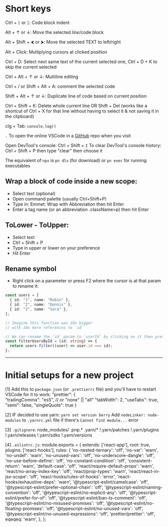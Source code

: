 # Short keys 
Ctrl + `[` or `]`: Code block indent

Alt + ↑ or ↓: Move the selected *line*/code block 

Alt + Shift + ⮜ or ⮞: Move the selected TEXT to left/right

Alt + Click: Multiplying cursors at clicked position

Ctrl + D: Select next same text of the current selected one, Ctrl + D + K to skip the current selected

Ctrl + Alt + ↑ or ↓: Multiline editing

Ctrl + / or Shift + Alt + A: comment the selected code

Shift + Alt + ↑ or ↓: Duplicate line of code based on current position

Ctrl + Shift + K: Delete whole current line 
OR 
Shift + Del (works like a shortcut of Ctrl + X for that line without having to select it & not saving it in the clipboard) 

clg + Tab: `console.log()`

`.` To open the online VSCode in a [GitHub](https://github.com) repo when you visit 

Open DevTool's console: Ctrl + Shift + `I`
To clear DevTool's console history: Ctrl + Shift + P then type "clear" then choose it

The equivalent of `npx` is `pn dlx` (for download) or `pn exec` for running executables

## Wrap a block of code inside a new scope:
- Select text (optional)
- Open command palette (usually Ctrl+Shift+P)
- Type in: Emmet: Wrap with Abbreviation then hit Enter
- Enter a tag name (or an abbreviation .className>p) then hit Enter

## ToLower - ToUpper:
- Select text
- Ctrl + Shift + P
- Type in upper or lower on your preference
- Hit Enter

## Rename symbol
- Right click on a parameter or press F2 where the cursor is at that param to rename it:
```ts
const users = [
  { id: "1", name: "Robin" },
  { id: "2", name: "Dennis" },
  { id: "3", name: "Sara" },
];

// Imagine this function was 10x bigger
// with 10x more references to `id`

// We can rename the `id` param to `userId` by clicking on it then press F2
const filterUsersById = (id: string) => {
  return users.filter((user) => user.id === id);
};
```

---
# Initial setups for a new project 
[1] Add this to `package.json` (or `.prettierrc` file) and you'll have to restart VSCode for it to work:
"prettier": {	
    "trailingComma": "es5",	// or "none" || "all"
    "tabWidth": 2,
    "useTabs": true,
    "semi": false,
    "singleQuote": true
 }

[2] IF decided to use yarn: `yarn set version berry`
Add `nodeLinker: node-modules` to `.yarnrc.yml` file if there's `Cannot find module...` error

[3] `.gitignore`:
node_modules/
.pnp.*
.yarn/*
!.yarn/patches
!.yarn/plugins
!.yarn/releases
!.yarn/sdks
!.yarn/versions

[4] `.eslintrc.js`:
module.exports = {
  extends: ['react-app'],
  root: true,
  plugins: ['react-hooks'],
  rules: {
    'no-nested-ternary': 'off',
    'no-var': 'warn',
    'no-undef': 'warn',
    'no-unused-vars': 'off',
    'no-underscore-dangle': 'off',
    'no-use-before-define': 'off',
    'no-constant-condition': 'off',
    'consistent-return': 'warn',
    'default-case': 'off',
    'react/require-default-props': 'warn',
    'react/no-array-index-key': 'off',
    'react/prop-types': 'warn',
    'react/react-in-jsx-scope': 'off',
    'react-hooks/rules-of-hooks': 'error',
    'react-hooks/exhaustive-deps': 'warn',
    '@typescript-eslint/camelcase': 'off',
    '@typescript-eslint/prefer-optional-chain': 'off',
    '@typescript-eslint/naming-convention': 'off',
    '@typescript-eslint/no-explicit-any': 'off',
    '@typescript-eslint/prefer-for-of': 'off',
    '@typescript-eslint/ban-ts-comment': 'off',
    '@typescript-eslint/no-misused-promises': 'off',
    '@typescript-eslint/no-floating-promises': 'off',
    '@typescript-eslint/no-unused-vars': 'off',
    '@typescript-eslint/no-unused-expressions': 'off',
    'prettier/prettier': 'off',
     eqeqeq: 'warn',
  },
};